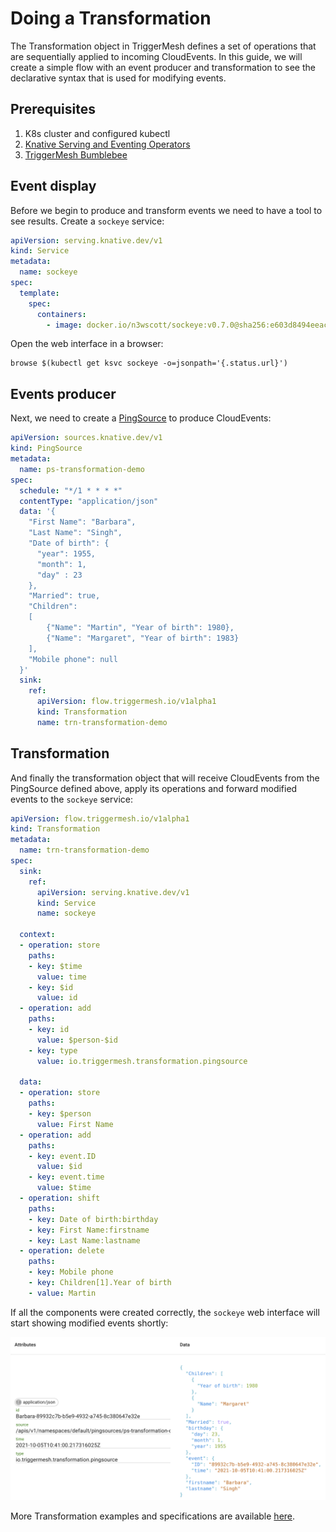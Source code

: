 # Doing a Transformation

The Transformation object in TriggerMesh defines a set of operations that are
sequentially applied to incoming CloudEvents. In this guide, we will create a
simple flow with an event producer and transformation to see the declarative syntax
that is used for modifying events.

## Prerequisites

1. K8s cluster and configured kubectl
1. [Knative Serving and Eventing Operators](https://knative.dev/docs/admin/install/knative-with-operators/)
1. [TriggerMesh Bumblebee](https://github.com/triggermesh/bumblebee)

## Event display

Before we begin to produce and transform events we need to have a tool to see
results. Create a `sockeye` service:

```yaml
apiVersion: serving.knative.dev/v1
kind: Service
metadata:
  name: sockeye
spec:
  template:
    spec:
      containers:
        - image: docker.io/n3wscott/sockeye:v0.7.0@sha256:e603d8494eeacce966e57f8f508e4c4f6bebc71d095e3f5a0a1abaf42c5f0e48
```

Open the web interface in a browser:

```shell
browse $(kubectl get ksvc sockeye -o=jsonpath='{.status.url}')
```

## Events producer

Next, we need to create a
[PingSource](https://knative.dev/docs/developer/eventing/sources/ping-source) to
produce CloudEvents:

```yaml
apiVersion: sources.knative.dev/v1
kind: PingSource
metadata:
  name: ps-transformation-demo
spec:
  schedule: "*/1 * * * *"
  contentType: "application/json"
  data: '{
    "First Name": "Barbara",
    "Last Name": "Singh",
    "Date of birth": {
      "year": 1955,
      "month": 1,
      "day" : 23
    },
    "Married": true,
    "Children":
    [
        {"Name": "Martin", "Year of birth": 1980},
        {"Name": "Margaret", "Year of birth": 1983}
    ],
    "Mobile phone": null
  }'
  sink:
    ref:
      apiVersion: flow.triggermesh.io/v1alpha1
      kind: Transformation
      name: trn-transformation-demo
```

## Transformation

And finally the transformation object that will receive CloudEvents from
the PingSource defined above, apply its operations and forward modified events to
the `sockeye` service:

```yaml
apiVersion: flow.triggermesh.io/v1alpha1
kind: Transformation
metadata:
  name: trn-transformation-demo
spec:
  sink:
    ref:
      apiVersion: serving.knative.dev/v1
      kind: Service
      name: sockeye

  context:
  - operation: store
    paths:
    - key: $time
      value: time
    - key: $id
      value: id
  - operation: add
    paths:
    - key: id
      value: $person-$id
    - key: type
      value: io.triggermesh.transformation.pingsource

  data:
  - operation: store
    paths:
    - key: $person
      value: First Name
  - operation: add
    paths:
    - key: event.ID
      value: $id
    - key: event.time
      value: $time
  - operation: shift
    paths:
    - key: Date of birth:birthday
    - key: First Name:firstname
    - key: Last Name:lastname
  - operation: delete
    paths:
    - key: Mobile phone
    - key: Children[1].Year of birth
    - value: Martin
```

If all the components were created correctly, the `sockeye` web interface will start
showing modified events shortly:

![transformed event](../assets/images/transformation/sockeye.png)

More Transformation examples and specifications are available
[here](https://github.com/triggermesh/bumblebee#readme).
